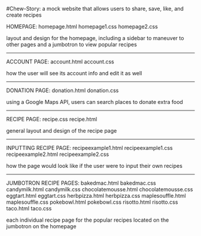 #Chew-Story: a mock website that allows users to share, save, like, and create recipes

HOMEPAGE:
homepage.html
homepage1.css
homepage2.css

layout and design for the homepage, including a sidebar to maneuver to other pages 
and a jumbotron to view popular recipes

------------------------

ACCOUNT PAGE:
account.html
account.css

how the user will see its account info and edit it as well

------------------------

DONATION PAGE:
donation.html
donation.css

using a Google Maps API, users can search places to donate extra food

------------------------

RECIPE PAGE:
recipe.css
recipe.html

general layout and design of the recipe page

------------------------

INPUTTING RECIPE PAGE:
recipeexample1.html
recipeexample1.css
recipeexample2.html
recipeexample2.css

how the page would look like if the user were to input their own recipes

------------------------

JUMBOTRON RECIPE PAGES:
bakedmac.html
bakedmac.css
candymilk.html
candymilk.css
chocolatemousse.html
chocolatemousse.css
eggtart.html
eggtart.css
herbpizza.html
herbpizza.css
maplesouffle.html
maplesouffle.css
pokebowl.html
pokebowl.css
risotto.html
risotto.css
taco.html
taco.css

each individual recipe page for the popular recipes located on the jumbotron on the homepage



